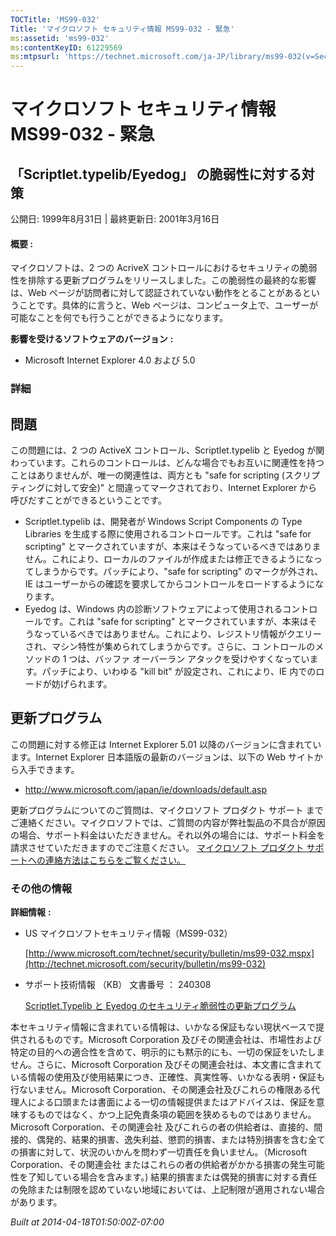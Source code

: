 ```yaml
---
TOCTitle: 'MS99-032'
Title: 'マイクロソフト セキュリティ情報 MS99-032 - 緊急'
ms:assetid: 'ms99-032'
ms:contentKeyID: 61229569
ms:mtpsurl: 'https://technet.microsoft.com/ja-JP/library/ms99-032(v=Security.10)'
---
```


マイクロソフト セキュリティ情報 MS99-032 - 緊急
===============================================

「Scriptlet.typelib/Eyedog」 の脆弱性に対する対策
-------------------------------------------------

公開日: 1999年8月31日 | 最終更新日: 2001年3月16日

#### 概要 :

マイクロソフトは、2 つの AcriveX コントロールにおけるセキュリティの脆弱性を排除する更新プログラムをリリースしました。この脆弱性の最終的な影響は、Web ページが訪問者に対して認証されていない動作をとることがあるということです。具体的に言うと、Web ページは、コンピュータ上で、ユーザーが可能なことを何でも行うことができるようになります。

**影響を受けるソフトウェアのバージョン** **:**

-   Microsoft Internet Explorer 4.0 および 5.0

### 詳細

問題
----


この問題には、2 つの ActiveX コントロール、Scriptlet.typelib と Eyedog が関わっています。これらのコントロールは、どんな場合でもお互いに関連性を持つことはありませんが、唯一の関連性は、両方とも "safe for scripting (スクリプティングに対して安全)" と間違ってマークされており、Internet Explorer から呼びだすことができるということです。

-   Scriptlet.typelib は、開発者が Windows Script Components の Type Libraries を生成する際に使用されるコントロールです。これは "safe for scripting" とマークされていますが、本来はそうなっているべきではありません。これにより、ローカルのファイルが作成または修正できるようになってしまうからです。パッチにより、"safe for scripting" のマークが外され、IE はユーザーからの確認を要求してからコントロールをロードするようになります。
-   Eyedog は、Windows 内の診断ソフトウェアによって使用されるコントロールです。これは "safe for scripting" とマークされていますが、本来はそうなっているべきではありません。これにより、レジストリ情報がクエリーされ、マシン特性が集められてしまうからです。さらに、コ ントロールのメソッドの 1 つは、バッファ オーバーラン アタックを受けやすくなっています。パッチにより、いわゆる "kill bit" が設定され、これにより、IE 内でのロードが妨げられます。

更新プログラム
--------------


この問題に対する修正は Internet Explorer 5.01 以降のバージョンに含まれています。Internet Explorer 日本語版の最新のバージョンは、以下の Web サイトから入手できます。

-   <http://www.microsoft.com/japan/ie/downloads/default.asp>

更新プログラムについてのご質問は、マイクロソフト プロダクト サポート までご連絡ください。マイクロソフトでは、ご質問の内容が弊社製品の不具合が原因の場合、サポート料金はいただきません。それ以外の場合には、サポート料金を請求させていただきますのでご注意ください。
[マイクロソフト プロダクト サポートへの連絡方法はこちらをご覧ください。](http://www.microsoft.com/japan/security/support/patchqa.mspx)

### その他の情報

**詳細情報** **:**

-   US マイクロソフトセキュリティ情報（MS99-032）

    [http://www.microsoft.com/technet/security/bulletin/ms99-032.mspx](http://technet.microsoft.com/security/bulletin/ms99-032)
-   サポート技術情報 （KB） 文書番号 ： 240308

    [Scriptlet.Typelib と Eyedog のセキュリティ脆弱性の更新プログラム](http://support.microsoft.com/kb/240308)

本セキュリティ情報に含まれている情報は、いかなる保証もない現状ベースで提供されるものです。Microsoft Corporation 及びその関連会社は、市場性および特定の目的への適合性を含めて、明示的にも黙示的にも、一切の保証をいたしません。さらに、Microsoft Corporation 及びその関連会社は、本文書に含まれている情報の使用及び使用結果につき、正確性、真実性等、いかなる表明・保証も行ないません。Microsoft Corporation、その関連会社及びこれらの権限ある代理人による口頭または書面による一切の情報提供またはアドバイスは、保証を意味するものではなく、かつ上記免責条項の範囲を狭めるものではありません。Microsoft Corporation、その関連会社 及びこれらの者の供給者は、直接的、間接的、偶発的、結果的損害、逸失利益、懲罰的損害、または特別損害を含む全ての損害に対して、状況のいかんを問わず一切責任を負いません。（Microsoft Corporation、その関連会社 またはこれらの者の供給者がかかる損害の発生可能性を了知している場合を含みます。) 結果的損害または偶発的損害に対する責任の免除または制限を認めていない地域においては、上記制限が適用されない場合があります。

*Built at 2014-04-18T01:50:00Z-07:00*
